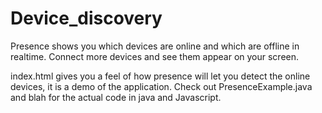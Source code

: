 Device_discovery
================
Presence shows you which devices are online and which are offline in realtime. Connect more devices and see them appear on your screen. 

index.html gives you a feel of how presence will let you detect the online devices, it is a demo of the application. 
Check out PresenceExample.java and blah for the actual code in java and Javascript.

